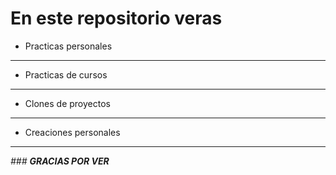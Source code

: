 # En este repositorio veras

- Practicas personales

------------

- Practicas de cursos

------------

- Clones de proyectos

------------

- Creaciones personales

------------



 *### **GRACIAS POR VER***
